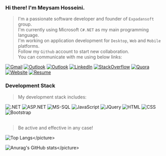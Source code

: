 ### Hi there! I'm Meysam Hosseini.
> I'm a passionate software developer and founder of `Expadansoft` group.\
> I'm currently using Microsoft `C#.NET` as my main programming language.\
> I'm working on application development for `Desktop`, `Web` and `Mobile` platforms.\
> Follow my `Github` account to start new collaboration.\
> You can communicate with me using below links:
<div></div>
<a href="mailto:expadandeveloper@gmail.com" title="Gmail"><img src="https://img.shields.io/static/v1?label=My&message=Gmail&color=e60000" alt="Gmail"></a>
<a href="mailto:expadandeveloper@outlook.com" title="Outlook"><img src="https://img.shields.io/static/v1?label=My&message=Outlook&color=00a8ff" alt="Outlook"></a>
<a href="#" title="Skype"><img src="https://img.shields.io/static/v1?label=My&message=Skype&color=14c5da" alt="Outlook"></a>
<a href="https://www.linkedin.com/in/expadandeveloper" title="LinkedIn"><img src="https://img.shields.io/static/v1?label=My&message=LinkedIn&color=0661ae" alt="LinkedIn"></a>
<a href="https://stackoverflow.com/users/30394662/expadandeveloper" title="StackOverflow"><img src="https://img.shields.io/static/v1?label=My&message=StackOverflow&color=ff9600" alt="StackOverflow"></a>
<a href="https://www.quora.com/profile/expadandeveloper" title="Quora"><img src="https://img.shields.io/static/v1?label=My&message=Quora&color=a10000" alt="Quora"></a>
<a href="https://www.expadansoft.ir" title="Website"><img src="https://img.shields.io/static/v1?label=My&message=Website&color=00a272" alt="Website"></a>
<a href="https://ceo.expadansoft.ir" title="Resume"><img src="https://img.shields.io/static/v1?label=My&message=Resume&color=c51ea4" alt="Resume"></a>

### Development Stack
> My development stack includes:
<div></div>
<picture><img src="https://img.shields.io/static/v1?label=+&message=.NET&color=5f5f5f" alt=".NET"></picture>
<picture><img src="https://img.shields.io/static/v1?label=+&message=ASP.NET&color=5f5f5f" alt="ASP.NET"></picture>
<picture><img src="https://img.shields.io/static/v1?label=+&message=MS-SQL&color=5f5f5f" alt="MS-SQL"></picture>
<picture><img src="https://img.shields.io/static/v1?label=+&message=JavaScript&color=5f5f5f" alt="JavaScript"></picture>
<picture><img src="https://img.shields.io/static/v1?label=+&message=JQuery&color=5f5f5f" alt="JQuery"></picture>
<picture><img src="https://img.shields.io/static/v1?label=+&message=HTML&color=5f5f5f" alt="HTML"></picture>
<picture><img src="https://img.shields.io/static/v1?label=+&message=CSS&color=5f5f5f" alt="CSS"></picture>
<picture><img src="https://img.shields.io/static/v1?label=+&message=Bootstrap&color=5f5f5f" alt="Bootstrap"></picture>
<br />
<br />

> Be active and effective in any case!

<picture>![Top Langs](https://github-readme-stats.vercel.app/api/top-langs/?username=expadandeveloper&layout=compact&theme=transparent&text_color="1e1e1e")</picture>

<picture>![Anurag's GitHub stats](https://github-readme-stats.vercel.app/api?username=expadandeveloper&show_icons=true&theme=transparent&text_color="1e1e1e")</picture>
